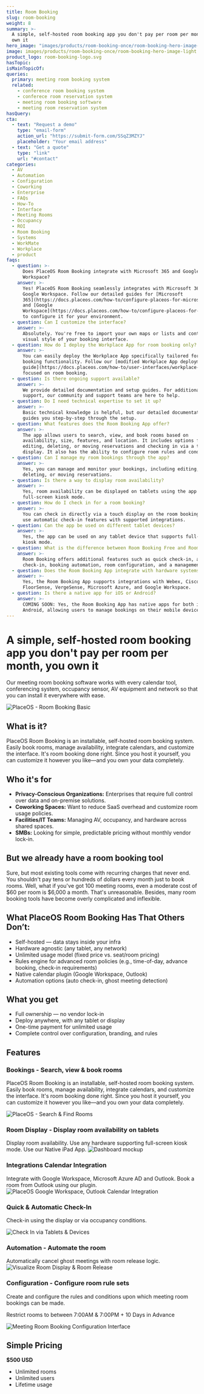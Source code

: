 ```yaml
---
title: Room Booking
slug: room-booking
weight: 8
summary: >-
  A simple, self-hosted room booking app you don't pay per room per month, you
  own it
hero_image: "images/products/room-booking-once/room-booking-hero-image-light.webp"
image: images/products/room-booking-once/room-booking-hero-image-light.webp
product_logo: room-booking-logo.svg
hasTopic:
isMainTopicOf:
queries:
  primary: meeting room booking system
  related:
    - conference room booking system
    - conferece room reservation system
    - meeting room booking software
    - meeting room reservation system
hasQuery:
cta:
  - text: "Request a demo"
    type: "email-form"  
    action_url: "https://submit-form.com/SSqZ3MZYJ"  
    placeholder: "Your email address"
  - text: "Get a quote"
    type: "link"
    url: "#contact" 
categories:
  - AV
  - Automation
  - Configuration
  - Coworking
  - Enterprise
  - FAQs
  - How-To
  - Interface
  - Meeting Rooms
  - Occupancy
  - ROI
  - Room Booking
  - Systems
  - WorkMate
  - Workplace
  - product
faqs:
  - question: >-
      Does PlaceOS Room Booking integrate with Microsoft 365 and Google
      Workspace?
    answer: >-
      Yes! PlaceOS Room Booking seamlessly integrates with Microsoft 365 and
      Google Workspace. Follow our detailed guides for [Microsoft
      365](https://docs.placeos.com/how-to/configure-placeos-for-microsoft-365)
      and [Google
      Workspace](https://docs.placeos.com/how-to/configure-placeos-for-google-workspace)
      to configure it for your environment.
  - question: Can I customize the interface?
    answer: >-
      Absolutely. You're free to import your own maps or lists and control the
      visual style of your booking interface.
  - question: How do I deploy the Workplace App for room booking only?
    answer: >-
      You can easily deploy the Workplace App specifically tailored for room
      booking functionality. Follow our [modified Workplace App deployment
      guide](https://docs.placeos.com/how-to/user-interfaces/workplace-app)
      focused on room booking.
  - question: Is there ongoing support available?
    answer: >-
      We provide detailed documentation and setup guides. For additional
      support, our community and support teams are here to help.
  - question: Do I need technical expertise to set it up?
    answer: >-
      Basic technical knowledge is helpful, but our detailed documentation
      guides you step-by-step through the setup.
  - question: What features does the Room Booking App offer?
    answer: >-
      The app allows users to search, view, and book rooms based on
      availability, size, features, and location. It includes options for
      editing, deleting, or moving reservations and checking in via a touch
      display. It also has the ability to configure room rules and conditions.
  - question: Can I manage my room bookings through the app?
    answer: >-
      Yes, you can manage and monitor your bookings, including editing,
      deleting, or moving reservations.
  - question: Is there a way to display room availability?
    answer: >-
      Yes, room availability can be displayed on tablets using the app in
      full-screen kiosk mode.
  - question: How do I check in for a room booking?
    answer: >-
      You can check in directly via a touch display on the room booking panel or
      use automatic check-in features with supported integrations.
  - question: Can the app be used on different tablet devices?
    answer: >-
      Yes, the app can be used on any tablet device that supports full-screen
      kiosk mode.
  - question: What is the difference between Room Booking Free and Room Booking Basic?
    answer: >-
      Room Booking offers additional features such as quick check-in, auto
      check-in, booking automation, room configuration, and a management tool.
  - question: Does the Room Booking App integrate with hardware systems?
    answer: >-
      Yes, the Room Booking App supports integrations with Webex, Cisco Meraki,
      FloorSense, VergeSense, Microsoft Azure, and Google Workspace.
  - question: Is there a native app for iOS or Android?
    answer: >-
      COMING SOON: Yes, the Room Booking App has native apps for both iOS and
      Android, allowing users to manage bookings on their mobile devices.
---
```

# A simple, self-hosted room booking app you don't pay per room per month, you own it
Our meeting room booking software works with every calendar tool, conferencing system, occupancy sensor, AV equipment and network so that you can install it everywhere with ease.

![PlaceOS - Room Booking Basic](/images/products/room-booking-once/placeos-room-booking-basic-app-find-a-space.webp)

## What is it?

PlaceOS Room Booking is an installable, self-hosted room booking system. Easily book rooms, manage availability, integrate calendars, and customize the interface. It's room booking done right. Since you host it yourself, you can customize it however you like—and you own your data completely.

## Who it's for

- **Privacy-Conscious Organizations:** Enterprises that require full control over data and on-premise solutions.
- **Coworking Spaces:** Want to reduce SaaS overhead and customize room usage policies.
- **Facilities/IT Teams:** Managing AV, occupancy, and hardware across shared spaces.
- **SMBs:** Looking for simple, predictable pricing without monthly vendor lock-in.

## But we already have a room booking tool

Sure, but most existing tools come with recurring charges that never end. You shouldn't pay tens or hundreds of dollars every month just to book rooms. Well, what if you've got 100 meeting rooms, even a moderate cost of $60 per room is $6,000 a month. That's unreasonable. Besides, many room booking tools have become overly complicated and inflexible.

## What PlaceOS Room Booking Has That Others Don’t:

- Self-hosted — data stays inside your infra
- Hardware agnostic (any tablet, any network)
- Unlimited usage model (fixed price vs. seat/room pricing)
- Rules engine for advanced room policies (e.g., time-of-day, advance booking, check-in requirements)
- Native calendar plugin (Google Workspace, Outlook)
- Automation options (auto check-in, ghost meeting detection)
## What you get
- Full ownership — no vendor lock-in
- Deploy anywhere, with any tablet or display
- One-time payment for unlimited usage
- Complete control over configuration, branding, and rules
## Features
### Bookings - Search, view & book rooms
PlaceOS Room Booking is an installable, self-hosted room booking system. Easily book rooms, manage availability, integrate calendars, and customize the interface. It's room booking done right. Since you host it yourself, you can customize it however you like—and you own your data completely.

![PlaceOS - Search & Find Rooms](/images/products/room-booking-once/room-booking-list-favourite-selected.webp)

### Room Display - Display room availability on tablets
Display room availability. Use any hardware supporting full-screen kiosk mode.  Use our Native iPad App.
![Dashboard mockup](/images/products/room-booking-once/room-booking-list-favourite-selected.webp)

### Integrations Calendar Integration
Integrate with Google Workspace, Microsoft Azure AD and Outlook. Book a room from Outlook using our plugin.
![PlaceOS Google Workspace, Outlook Calendar Integration](/images/products/room-booking-once/outlook-plugin.00-03-16-05.still001-copy.webp)

### Quick & Automatic Check-In
Check-in using the display or via occupancy conditions.

![Check In via Tablets & Devices](/images/products/room-booking-once/check-in-upcoming-meeting-room.webp)

### Automation - Automate the room
Automatically cancel ghost meetings with room release logic.
![Visualize Room Display & Room Release](/images/products/room-booking-once/room-display-room-release.webp)

### Configuration - Configure room rule sets
Create and configure the rules and conditions upon which meeting room bookings can be made.

Restrict rooms to between 7:00AM & 7:00PM + 10 Days in Advance

![Meeting Room Booking Configuration Interface](/images/products/room-booking-once/workmate-room-management-rule-set-configuration-3-p-1080.webp)

## Simple Pricing

**$500 USD**

- Unlimited rooms
- Unlimited users
- Lifetime usage

